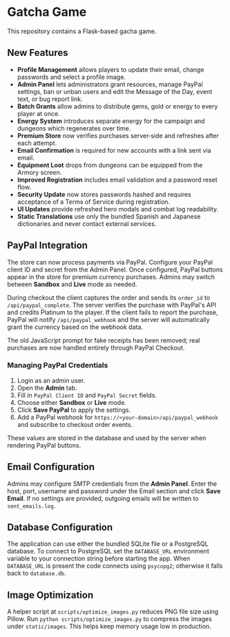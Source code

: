 # Gatcha Game

This repository contains a Flask-based gacha game.

## New Features

- **Profile Management** allows players to update their email, change passwords
  and select a profile image.
- **Admin Panel** lets administrators grant resources, manage PayPal settings,
  ban or unban users and edit the Message of the Day, event text, or bug report link.
- **Batch Grants** allow admins to distribute gems, gold or energy to every player at once.
- **Energy System** introduces separate energy for the campaign and dungeons
  which regenerates over time.
- **Premium Store** now verifies purchases server‑side and refreshes after each
  attempt.
- **Email Confirmation** is required for new accounts with a link sent via email.
- **Equipment Loot** drops from dungeons can be equipped from the Armory screen.
- **Improved Registration** includes email validation and a password reset flow.
- **Security Update** now stores passwords hashed and requires acceptance of a Terms of Service during registration.
- **UI Updates** provide refreshed hero modals and combat log readability.
- **Static Translations** use only the bundled Spanish and Japanese dictionaries and never contact external services.

## PayPal Integration

The store can now process payments via PayPal. Configure your PayPal client ID and secret from the Admin Panel. Once configured, PayPal buttons appear in the store for premium currency purchases. Admins may switch between **Sandbox** and **Live** mode as needed.

During checkout the client captures the order and sends its `order_id` to `/api/paypal_complete`.
The server verifies the purchase with PayPal's API and credits Platinum to the player.
If the client fails to report the purchase, PayPal will notify `/api/paypal_webhook` and the
server will automatically grant the currency based on the webhook data.

The old JavaScript prompt for fake receipts has been removed; real purchases are now handled entirely through PayPal Checkout.

### Managing PayPal Credentials
1. Login as an admin user.
2. Open the **Admin** tab.
3. Fill in `PayPal Client ID` and `PayPal Secret` fields.
4. Choose either **Sandbox** or **Live** mode.
5. Click **Save PayPal** to apply the settings.
6. Add a PayPal webhook for `https://<your-domain>/api/paypal_webhook` and
   subscribe to checkout order events.

These values are stored in the database and used by the server when rendering PayPal buttons.

## Email Configuration

Admins may configure SMTP credentials from the **Admin Panel**. Enter the host, port, username and password under the Email section and click **Save Email**. If no settings are provided, outgoing emails will be written to `sent_emails.log`.

## Database Configuration

The application can use either the bundled SQLite file or a PostgreSQL database. To connect to PostgreSQL set the `DATABASE_URL` environment variable to your connection string before starting the app. When `DATABASE_URL` is present the code connects using `psycopg2`; otherwise it falls back to `database.db`.

## Image Optimization

A helper script at `scripts/optimize_images.py` reduces PNG file size using Pillow. Run `python scripts/optimize_images.py` to compress the images under `static/images`. This helps keep memory usage low in production.
